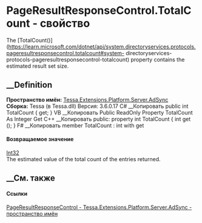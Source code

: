 # PageResultResponseControl.TotalCount - свойство
The
[TotalCount()](https://learn.microsoft.com/dotnet/api/system.directoryservices.protocols.pageresultresponsecontrol.totalcount#system-
directoryservices-protocols-pageresultresponsecontrol-totalcount) property
contains the estimated result set size.
##  __Definition
 **Пространство имён:**
[Tessa.Extensions.Platform.Server.AdSync](N_Tessa_Extensions_Platform_Server_AdSync.htm)  
 **Сборка:** Tessa (в Tessa.dll) Версия: 3.6.0.17
C# __Копировать
     public int TotalCount { get; }
VB __Копировать
     Public ReadOnly Property TotalCount As Integer
    	Get
C++ __Копировать
     public:
    property int TotalCount {
    	int get ();
    }
F# __Копировать
     member TotalCount : int with get
#### Возвращаемое значение
[Int32](https://learn.microsoft.com/dotnet/api/system.int32)  
The estimated value of the total count of the entries returned.
##  __См. также
#### Ссылки
[PageResultResponseControl -
](T_Tessa_Extensions_Platform_Server_AdSync_PageResultResponseControl.htm)
[Tessa.Extensions.Platform.Server.AdSync - пространство
имён](N_Tessa_Extensions_Platform_Server_AdSync.htm)
